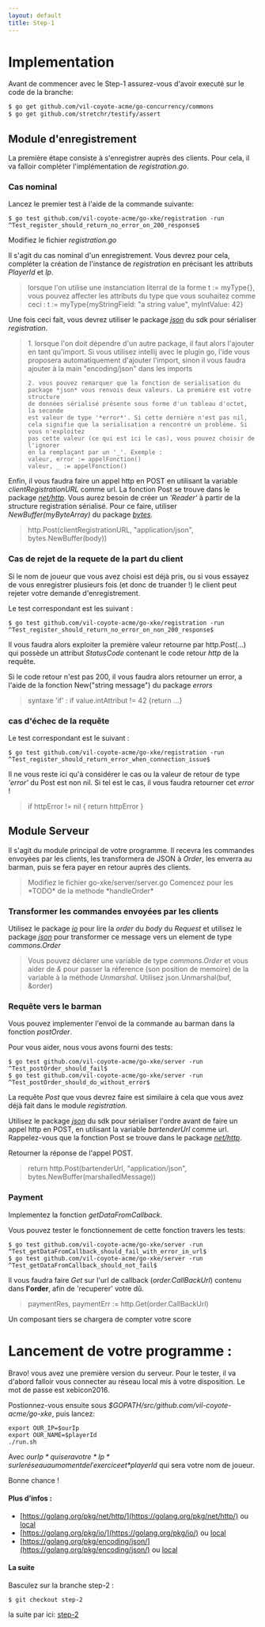 ```yaml
---
layout: default
title: Step-1
---
```


# Implementation

Avant de commencer avec le Step-1 assurez-vous d'avoir executé sur le code de la branche:

```sh
$ go get github.com/vil-coyote-acme/go-concurrency/commons
$ go get github.com/stretchr/testify/assert
```

## Module d'enregistrement

La première étape consiste à s'enregistrer auprès des clients. Pour cela, il va falloir compléter l'implémentation de *registration.go*.

### Cas nominal

Lancez le premier test à l'aide de la commande suivante:

```
$ go test github.com/vil-coyote-acme/go-xke/registration -run ^Test_register_should_return_no_error_on_200_response$
```

Modifiez le fichier *registration.go*

Il s'agit du cas nominal d'un enregistrement. Vous devrez pour cela, compléter la création de l'instance de *registration* en précisant les attributs *PlayerId* et *Ip*.

<blockquote class = 'help' markdown="1">
    lorsque l'on utilise une instanciation literral de la forme t := myType{},
    vous pouvez affecter les attributs du type que vous souhaitez comme ceci : 
    t := myType{myStringField: "a string value", myIntValue: 42}
</blockquote>

Une fois ceci fait, vous devrez utiliser le package [*json*](https://golang.org/pkg/encoding/json/) du sdk pour sérialiser *registration*.

<blockquote class = 'help' markdown="1">    
    1. lorsque l'on doit dépendre d'un autre package, il faut alors 
    l'ajouter en tant qu'import. Si vous utilisez intellij avec le plugin go,
    l'ide vous proposera automatiquement d'ajouter l'import, sinon 
    il vous faudra ajouter à la main "encoding/json" dans les imports
   
    2. vous pouvez remarquer que la fonction de serialisation du 
    package *json* vous renvois deux valeurs. La première est votre structure
    de données sérialisé présente sous forme d'un tableau d'octet, la seconde
    est valeur de type '*error*'. Si cette dernière n'est pas nil, 
    cela signifie que la serialisation a rencontré un problème. Si vous n'exploitez
    pas cette valeur (ce qui est ici le cas), vous pouvez choisir de l'ignorer
    en la remplaçant par un '_'. Exemple :
    valeur, error := appelFonction()
    valeur, _ := appelFonction()
</blockquote>
    
Enfin, il vous faudra faire un appel http en POST en utilisant la variable *clientRegistrationURL* comme url. La fonction Post se trouve
dans le package [*net/http*](https://golang.org/pkg/net/http/).  Vous aurez besoin de créer un *'Reader'* à partir de la structure 
registration sérialisé. Pour ce faire, utiliser *NewBuffer(myByteArray)* du package [*bytes*](https://golang.org/pkg/bytes/).

<blockquote class = 'help' markdown="1">
    http.Post(clientRegistrationURL, "application/json", bytes.NewBuffer(body))
</blockquote>

### Cas de rejet de la requete de la part du client

Si le nom de joueur que vous avez choisi est déjà pris, ou si vous essayez de vous enregistrer plusieurs fois 
(et donc de truander !) le client peut rejeter votre demande d'enregistrement.

Le test correspondant est les suivant :

```
$ go test github.com/vil-coyote-acme/go-xke/registration -run ^Test_register_should_return_no_error_on_non_200_response$
``` 

Il vous faudra alors exploiter la première valeur retourne par http.Post(...) qui possède un attribut *StatusCode*
contenant le code retour *http* de la requête. 

Si le code retour n'est pas 200, il vous faudra alors retourner un error, a l'aide de la fonction New("string message")
du package *errors*

<blockquote class = 'help' markdown="1">
     syntaxe 'if' : if value.intAttribut != 42 {return ...}
</blockquote>

### cas d'échec de la requête 

Le test correspondant est le suivant :

```
$ go test github.com/vil-coyote-acme/go-xke/registration -run ^Test_register_should_return_error_when_connection_issue$
```

Il ne vous reste ici qu'à considérer le cas ou la valeur de retour de type *'error'* du Post est non nil. Si tel est le cas, il vous faudra retourner cet *error* !

<blockquote class = 'help' markdown="1">

if httpError != nil {
        return httpError
    }
</blockquote>
 

## Module Serveur

Il s'agit du module principal de votre programme. Il recevra les commandes envoyées par les clients, les transformera de JSON à *Order*, les enverra au
barman, puis se fera payer en retour auprès des clients. 

<blockquote class = 'help' markdown="1">
Modifiez le fichier go-xke/server/server.go
Comencez pour les  *TODO* de la methode *handleOrder*
</blockquote>

### Transformer les commandes envoyées par les clients

Utilisez le package [*io*](https://golang.org/pkg/io/) pour lire la *order* du *body* du *Request*
et utilisez le package [*json*](https://golang.org/pkg/encoding/json/) pour transformer ce message vers un element de type *commons.Order*

<blockquote class = 'help' markdown="1">

Vous pouvez déclarer une variable de type *commons.Order* et vous aider de *&* pour passer la réference (son position de memoire) de la variable
à la méthode *Unmarshal*. 
Utilisez json.Unmarshal(buf, &order)

</blockquote>

### Requête vers le barman

Vous pouvez implementer l'envoi de la commande au barman dans la fonction *postOrder*.

Pour vous aider, nous vous avons fourni des tests:

```
$ go test github.com/vil-coyote-acme/go-xke/server -run ^Test_postOrder_should_fail$
$ go test github.com/vil-coyote-acme/go-xke/server -run ^Test_postOrder_should_do_without_error$
````

La requête *Post* que vous devrez faire est similaire à cela que vous avez déjà fait dans le module *registration*.

Utilisez le package [*json*](https://golang.org/pkg/encoding/json/) du sdk pour sérialiser l'ordre avant de
faire un appel http en POST, en utilisant la variable *bartenderUrl* comme url. Rappelez-vous que la fonction Post se trouve
dans le package [*net/http*](https://golang.org/pkg/net/http/).

Retourner la réponse de l'appel POST.

<blockquote class = 'help' markdown="1">

return http.Post(bartenderUrl, "application/json", bytes.NewBuffer(marshalledMessage))

</blockquote>

### Payment

Implementez la fonction *getDataFromCallback*.

Vous pouvez tester le fonctionnement de cette fonction travers les tests:

```
$ go test github.com/vil-coyote-acme/go-xke/server -run ^Test_getDataFromCallback_should_fail_with_error_in_url$
$ go test github.com/vil-coyote-acme/go-xke/server -run ^Test_getDataFromCallback_should_not_fail$
```

 Il vous faudra faire *Get* sur l'url de callback (*order.CallBackUrl*) contenu dans **l'order**, afin de 'recuperer'
votre dû.

<blockquote class = 'help' markdown="1">

paymentRes, paymentErr := http.Get(order.CallBackUrl)

</blockquote>

 Un composant tiers se chargera de compter votre score

# Lancement de votre programme :

Bravo! 
vous avez une première version du serveur. Pour le tester, il va d'abord falloir vous connecter au réseau local mis à votre
disposition. Le mot de passe est xebicon2016.
 
Postionnez-vous ensuite sous *$GOPATH/src/github.com/vil-coyote-acme/go-xke*, puis lancez: 

```
export OUR_IP=$ourIp
export OUR_NAME=$playerId
./run.sh
```

Avec *$ourIp* qui sera votre *Ip* sur le réseau au moment de l'exercice et *$playerId* qui sera votre nom de joueur.

Bonne chance !

#### Plus d’infos :
- [https://golang.org/pkg/net/http/](https://golang.org/pkg/net/http/) ou [local](http://localhost:6060/pkg/net/http/)
- [https://golang.org/pkg/io/](https://golang.org/pkg/io/) ou [local](http://localhost:6060/pkg/io/)
- [https://golang.org/pkg/encoding/json/](https://golang.org/pkg/encoding/json/) ou [local](http://localhost:6060/pkg/encoding/json/)
 
#### La suite

Basculez sur la branche step-2 :

```
$ git checkout step-2
```

la suite par ici: [step-2](step-2) 

